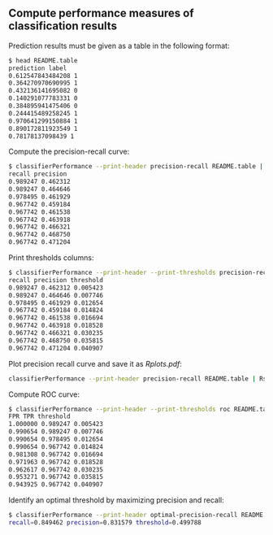 ## Compute performance measures of classification results

Prediction results must be given as a table in the following format:
```sh
$ head README.table 
prediction label
0.612547843484208 1
0.364270970690995 1
0.432136141695082 0
0.140291077783331 0
0.384895941475406 0
0.244415489258245 1
0.970641299150884 1
0.890172811923549 1
0.78178137098439 1
```

Compute the precision-recall curve:
```sh
$ classifierPerformance --print-header precision-recall README.table | head
recall precision
0.989247 0.462312
0.989247 0.464646
0.978495 0.461929
0.967742 0.459184
0.967742 0.461538
0.967742 0.463918
0.967742 0.466321
0.967742 0.468750
0.967742 0.471204
```

Print thresholds columns:
```sh
$ classifierPerformance --print-header --print-thresholds precision-recall README.table | head
recall precision threshold
0.989247 0.462312 0.005423
0.989247 0.464646 0.007746
0.978495 0.461929 0.012654
0.967742 0.459184 0.014824
0.967742 0.461538 0.016694
0.967742 0.463918 0.018528
0.967742 0.466321 0.030235
0.967742 0.468750 0.035815
0.967742 0.471204 0.040907
```

Plot precision recall curve and save it as *Rplots.pdf*:
```sh
classifierPerformance --print-header precision-recall README.table | Rscript -e 't <- read.table(file("stdin"), header=T); plot(precision ~ recall, t, type="l")'
```

Compute ROC curve:
```sh
$ classifierPerformance --print-header --print-thresholds roc README.table | head
FPR TPR threshold
1.000000 0.989247 0.005423
0.990654 0.989247 0.007746
0.990654 0.978495 0.012654
0.990654 0.967742 0.014824
0.981308 0.967742 0.016694
0.971963 0.967742 0.018528
0.962617 0.967742 0.030235
0.953271 0.967742 0.035815
0.943925 0.967742 0.040907
```

Identify an optimal threshold by maximizing precision and recall:
```sh
$ classifierPerformance --print-header optimal-precision-recall README.table
recall=0.849462 precision=0.831579 threshold=0.499788
```

